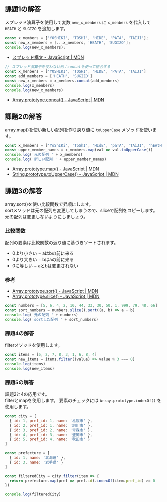 ## 課題1の解答

スプレッド演算子を使用して変数 `new_x_menbers` に `x_menbers` を代入して `HEATH` と `SUGIZO` を追加します。

```javascript
const x_members = ['YOSHIKI', 'TOSHI', 'HIDE', 'PATA', 'TAIJI'];
const new_x_members = [...x_members, 'HEATH', 'SUGIZO'];
console.log(new_x_members);
```

- [スプレッド構文 - JavaScript | MDN](https://developer.mozilla.org/ja/docs/Web/JavaScript/Reference/Operators/Spread_syntax)

```javascript
// スプレッド演算子を使わない例：concatを使って結合する
const x_menbers = ['YOSHIKI', 'TOSHI', 'HIDE', 'PATA', 'TAIJI']
const add_menbers = ['HEATH', 'SUGIZO']
const new_x_menbers = x_menbers.concat(add_menbers)
console.log(x_menbers)
console.log(new_x_menbers)
```

- [Array.prototype.concat() - JavaScript | MDN](https://developer.mozilla.org/ja/docs/Web/JavaScript/Reference/Global_Objects/Array/concat)

## 課題2の解答

array.map()を使い新しい配列を作り戻り値に `toUpperCase` メソッドを使います。

```javascript
const x_members = ['YoShIKi', 'ToShI', 'HIdE', 'paTA', 'TAiJI', 'hEAtH', 'SUGIzo']
const upper_member_names = x_members.map(val => val.toUpperCase())
console.log('元の配列 ' + x_members)
console.log('新しい配列 ' + upper_member_names)
```

- [Array.prototype.map() - JavaScript | MDN](https://developer.mozilla.org/ja/docs/Web/JavaScript/Reference/Global_Objects/Array/map)
- [String.prototype.toUpperCase() - JavaScript | MDN](https://developer.mozilla.org/ja/docs/Web/JavaScript/Reference/Global_Objects/String/toUpperCase)

## 課題3の解答

array.sort()を使い比較関数で昇順にします。  
sortメソッドは元の配列を変更してしまうので、sliceで配列をコピーします。  
元の配列は変更しないようにしましょう。

### 比較関数

配列の要素は比較関数の返り値に基づきソートされます。

- 0より小さい − aはbの前に来る
- 0より大きい − bはaの前に来る
- 0に等しい − aとbは変更されない

### 参考

- [Array.prototype.sort() - JavaScript | MDN](https://developer.mozilla.org/ja/docs/Web/JavaScript/Reference/Global_Objects/Array/sort)
- [Array.prototype.slice() - JavaScript | MDN](https://developer.mozilla.org/ja/docs/Web/JavaScript/Reference/Global_Objects/Array/slice)

```javascript
const numbers = [5, 6, 4, 2, 10, 44, 33, 30, 50, 1, 999, 79, 48, 66]
const sort_numbers = numbers.slice().sort((a, b) => a - b)
console.log('元の配列 ' + numbers)
console.log('sortした配列 ' + sort_numbers)
```

### 課題4の解答

filterメソッドを使用します。

```javascript
const items = [5, 2, 7, 8, 3, 1, 6, 8, 4]
const new_items = items.filter((value) => value % 3 === 0)
console.log(items)
console.log(new_items)
```

### 課題5の解答

課題2と4の応用です。  
filterとmapを使用します。
要素のチェックには `Array.prototype.indexOf()` を使用します。

```javascript
const city = [
  { id: 1, pref_id: 1, name: '札幌市' },
  { id: 2, pref_id: 1, name: '旭川市' },
  { id: 3, pref_id: 2, name: '青森市' },
  { id: 4, pref_id: 3, name: '盛岡市' },
  { id: 5, pref_id: 4, name: '秋田市' }
]

const prefecture = [
  { id: 1, name: '北海道' },
  { id: 3, name: '岩手県' }
]

const filteredCity = city.filter(item => {
  return prefecture.map(pref => pref.id).indexOf(item.pref_id) >= 0
})

console.log(filteredCity)
```
